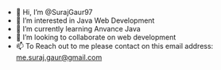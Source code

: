 - 👋 Hi, I’m @SurajGaur97
- 👀 I’m interested in Java Web Development
- 🌱 I’m currently learning Anvance Java
- 💞️ I’m looking to collaborate on web development
- 📫 To Reach out to me please contact on this email address: me.suraj.gaur@gmail.com

<!---
SurajGaur97/SurajGaur97 is a ✨ special ✨ repository because its `README.md` (this file) appears on your GitHub profile.
You can click the Preview link to take a look at your changes.
--->
